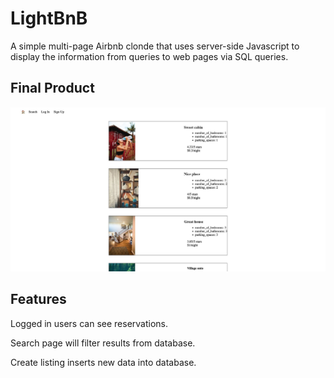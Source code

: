 # LightBnB

A simple multi-page Airbnb clonde that uses server-side Javascript to display the information from queries to web pages via SQL queries.

## Final Product

!["Screenshot of main page"](https://github.com/migauth/LightBnB/blob/main/docs/photo1.jpg?raw=true)

## Features

Logged in users can see reservations.

Search page will filter results from database.

Create listing inserts new data into database.